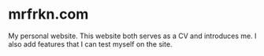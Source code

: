 # mrfrkn.com
My personal website. This website both serves as a CV and introduces me. I also add features that I can test myself on the site.
